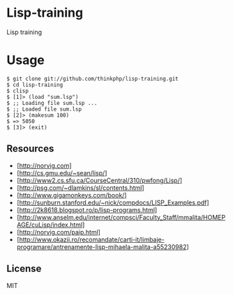 # Lisp-training

Lisp training

# Usage

```
$ git clone git://github.com/thinkphp/lisp-training.git
$ cd lisp-training
$ clisp
$ [1]> (load "sum.lsp")
$ ;; Loading file sum.lsp ...
$ ;; Loaded file sum.lsp
$ [2]> (makesum 100)
$ => 5050
$ [3]> (exit)
```

## Resources

* [http://norvig.com]
* [http://cs.gmu.edu/~sean/lisp/]
* [http://www2.cs.sfu.ca/CourseCentral/310/pwfong/Lisp/]
* [http://psg.com/~dlamkins/sl/contents.html]
* [http://www.gigamonkeys.com/book/]
* [http://sunburn.stanford.edu/~nick/compdocs/LISP_Examples.pdf]
* [http://2k8618.blogspot.ro/p/lisp-programs.html]
* [http://www.anselm.edu/internet/compsci/Faculty_Staff/mmalita/HOMEPAGE/cuLisp/index.html]
* [http://norvig.com/paip.html]
* [http://www.okazii.ro/recomandate/carti-it/limbaje-programare/antrenamente-lisp-mihaela-malita-a55230982]

## License

MIT

[http://norvig.com]: http://norvig.com/
[http://cs.gmu.edu/~sean/lisp/]: http://cs.gmu.edu/~sean/lisp/
[http://www2.cs.sfu.ca/CourseCentral/310/pwfong/Lisp/]: http://www2.cs.sfu.ca/CourseCentral/310/pwfong/Lisp/
[http://psg.com/~dlamkins/sl/contents.html]: http://psg.com/~dlamkins/sl/contents.html
[http://www.gigamonkeys.com/book/]: http://www.gigamonkeys.com/book/
[http://sunburn.stanford.edu/~nick/compdocs/LISP_Examples.pdf]: http://sunburn.stanford.edu/~nick/compdocs/LISP_Examples.pdf
[http://2k8618.blogspot.ro/p/lisp-programs.html]: http://2k8618.blogspot.ro/p/lisp-programs.html
[http://www.anselm.edu/internet/compsci/Faculty_Staff/mmalita/HOMEPAGE/cuLisp/index.html]: http://www.anselm.edu/internet/compsci/Faculty_Staff/mmalita/HOMEPAGE/cuLisp/index.html
[http://norvig.com/paip.html]: http://norvig.com/paip.html
[http://www.okazii.ro/recomandate/carti-it/limbaje-programare/antrenamente-lisp-mihaela-malita-a55230982]: http://www.okazii.ro/recomandate/carti-it/limbaje-programare/antrenamente-lisp-mihaela-malita-a55230982
